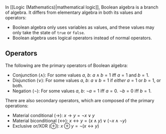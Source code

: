 In [[Logic (Mathematics)|mathematical logic]], Boolean algebra is a branch of algebra. It differs from elementary algebra in both its values and operators:

- Boolean algebra only uses variables as values, and these values may only take the state of `true` or `false`.
- Boolean algebra uses logical operators instead of normal operators.

## Operators

The following are the primary operators of Boolean algebra:

- Conjunction ($\wedge$): For some values $a$, $b$: $a\wedge b = 1$ iff $a=1$ and $b=1$.
- Disjunction ($\vee$): For some values $a$, $b$: $a\vee b=1$ if *either* $a=1$ or $b=1$, or both.
- Negation ($\neg$): For some values $a$, $b$: $\neg a=1$ iff $a=0$. $\neg b=0$ iff $b=1$.

There are also secondary operators, which are composed of the primary operations:

- Material conditional ($\to$): $x\to y = \neg x \vee y$
- Material biconditional ($\leftrightarrow$): $x \leftrightarrow y = (x \wedge y) \vee (\neg x \wedge \neg y)$
- Exclusive or/XOR ($\oplus$): $x \oplus y = \neg(x \leftrightarrow y)$

